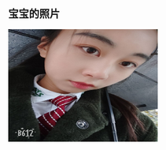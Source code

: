 <!DOCTYPE html>
<html>
<head> 
<meta charset="utf-8"> 
<title>生日礼物(runoob.com)</title> 
</head>
<body>
​
<h2>宝宝的照片</h2>
<img border="/QQ图片20181112203507.jpg" src="/QQ图片20181112203507.jpg" alt="baobao" width="304" height="228">
​
</body>
</html>
